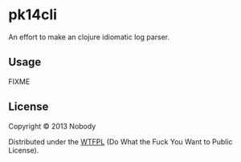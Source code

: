 # pk14cli

An effort to make an clojure idiomatic log parser.

## Usage

FIXME

## License

Copyright © 2013 Nobody

Distributed under the [WTFPL](http://en.wikipedia.org/wiki/WTFPL) (Do What the Fuck You Want to Public License).
